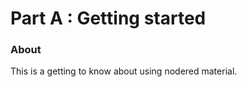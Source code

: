 Part A : Getting started
=====

### About

This is a getting to know about using nodered material.

